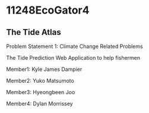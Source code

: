 # 11248EcoGator4
## The Tide Atlas 
Problem Statement 1: Climate Change Related Problems

The Tide Prediction Web Application to help fishermen

Member1: Kyle James Dampier

Member2: Yuko Matsumoto

Member3: Hyeongbeen Joo

Member4: Dylan Morrissey
